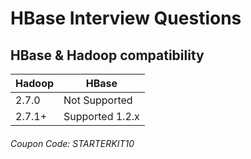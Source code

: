 # HBase Interview Questions

## HBase & Hadoop compatibility
| Hadoop | HBase |
|--|--|
| 2.7.0 | Not Supported |
| 2.7.1+ | Supported 1.2.x |

###### Coupon Code: STARTERKIT10
<!--stackedit_data:
eyJoaXN0b3J5IjpbMTA2MDg1NzAyNywxMTc5MjE3NzM0LDExNj
czNzM0MjBdfQ==
-->